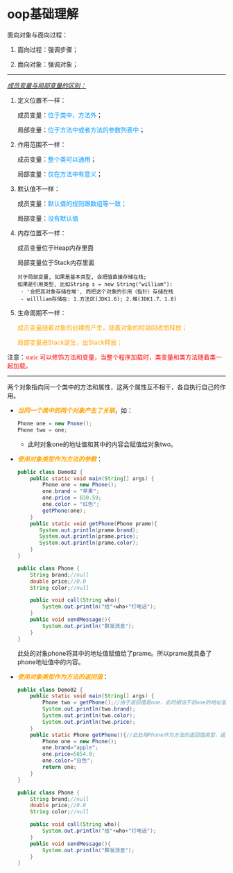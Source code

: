 # oop基础理解

面向对象与面向过程：

1. 面向过程：强调步骤；

2. 面向对象：强调对象；

---

<u>*成员变量与局部变量的区别：*</u>

1. 定义位置不一样：

   成员变量：<font color="#0099ff">位于类中，方法外</font>；

   局部变量：<font color="#0099ff">位于方法中或者方法的参数列表中</font>；

2. 作用范围不一样：

   成员变量：<font color="#0099ff">整个类可以通用</font>；

   局部变量：<font color="#0099ff">仅在方法中有意义</font>；

3. 默认值不一样：

   成员变量：<font color="#0099ff">默认值的规则跟数组等一致；</font>

   局部变量：<font color="#0099ff">没有默认值</font>

4. 内存位置不一样：

   成员变量位于Heap内存里面

   局部变量位于Stack内存里面

   ```apl
   对于局部变量, 如果是基本类型, 会把值直接存储在栈;
   如果是引用类型, 比如String s = new String("william"):
   	- '会把其对象存储在堆', 而把这个对象的引用（指针）存储在栈
   	- willliam存储在: 1.方法区(JDK1.6); 2.堆(JDK1.7、1.8)
   ```

5. 生命周期不一样：

   <span Style='color:orange'>成员变量随着对象的创建而产生，随着对象的垃圾回收而释放；</span>

   <span style='color:orange'>局部变量进Stack诞生，出Stack释放；</span>

注意：<span style='color:red;background:背景颜色;font-size:文字大小;font-family:字体;'>static 可以修饰方法和变量，当整个程序加载时，类变量和类方法随着类一起加载。</span>

---

两个对象指向同一个类中的方法和属性，这两个属性互不相干，各自执行自己的作用。

- <span style ='color:orange'>***当同一个类中的两个对象产生了关联***</span>，如：

  ```java
  Phone one = new Pnone();
  Phone two = one;
  ```

  - 此时对象one的地址值和其中的内容会赋值给对象two。

- <span style='color:orange'>***使用对象类型作为方法的参数***</span>：

  ```java
  public class Demo02 {
      public static void main(String[] args) {
          Phone one = new Phone();
          one.brand = "苹果";
          one.price = 830.59;
          one.color = "红色";
          getPhone(one);
      }
      public static void getPhone(Phone prame){
         System.out.println(prame.brand);
         System.out.println(prame.price);
         System.out.println(prame.color);
      }
  }
  ```

  ```java
  public class Phone {
      String brand;//null
      double price;//0.0
      String color;//null
  
      public void call(String who){
          System.out.println("给"+who+"打电话");
      }
      public void sendMessage(){
          System.out.println("群发消息");
      }
  }
  ```

  此处的对象phone将其中的地址值赋值给了prame。所以prame就具备了phone地址值中的内容。

- <span style='color:orange'>***使用对象类型作为方法的返回值***</span>：

  ```java
  public class Demo02 {
      public static void main(String[] args) {
          Phone two = getPhone();//由于返回值是one，此时相当于将one的地址值赋值给two
          System.out.println(two.brand);
          System.out.println(two.color);
          System.out.println(two.price);
      }
      public static Phone getPhone(){//此处用Phone作为方法的返回值类型，返回是one
          Phone one = new Phone();
          one.brand="apple";
          one.price=5854.0;
          one.color="白色";
          return one;
      }
  }
  ```

  ```java
  public class Phone {
      String brand;//null
      double price;//0.0
      String color;//null
  
      public void call(String who){
          System.out.println("给"+who+"打电话");
      }
      public void sendMessage(){
          System.out.println("群发消息");
      }
  }
  ```
